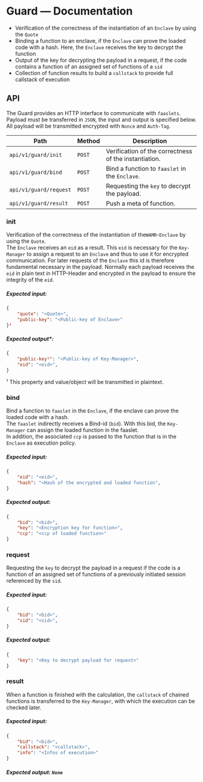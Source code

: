 # Guard &mdash; Documentation


* Verification of the correctness of the instantiation of an ```Enclave``` by using the ```Quote```
* Binding a function to an enclave, if the ```Enclave``` can prove the loaded code with a hash. Here, the ```Enclave``` receives the key to decrypt the function
* Output of the key for decrypting the payload in a request, if the code contains a function of an assigned set of functions of a ```sid```
* Collection of function results to build a ```callstack``` to provide full callstack of execution


## API
The Guard provides an HTTP interface to communicate with ```faaslets```.  
Payload must be transferred in ```JSON```, the input and output is specified below.  
All payload will be transmitted encrypted with ```Nonce``` and ```Auth-Tag```.

| Path | Method | Description                    |
| ------------- | ----------------------------- |----------------------------- |
| `api/v1/guard/init`      | ```POST```| Verification of the correctness of the instantiation.      |
| `api/v1/guard/bind`      |```POST```| Bind a function to ```faaslet``` in the ```Enclave```.      |
| `api/v1/guard/request`      |```POST```| Requesting the ```key``` to decrypt the payload.      |
| `api/v1/guard/result`      |```POST```| Push a meta of function.      |


### init
Verification of the correctness of the instantiation of the```WAMR```-```Enclave``` by using the ```Quote```.  
The ```Enclave``` receives an ```eid``` as a result. This ```eid``` is necessary for the ```Key-Manager``` to assign a request to an ```Enclave``` and thus to use it for encrypted communication.
For later requests of the ```Enclave``` this id is therefore fundamental necessary in the payload.
Normally each payload receives the ```eid``` in plain text in HTTP-Header and encrypted in the payload to ensure the integrity of the ```eid```.

##### Expected input:
``` json
{
    "quote": "<Quote>",
    "public-key": "<Public-key of Enclave>"
}¹
```


##### Expected output*:
``` json
{
    "public-key¹": "<Public-key of Key-Manager>",
    "eid": "<eid>",
}
```
¹ This property and value/object will be transmitted in plaintext.

### bind
Bind a function to ```faaslet``` in the ```Enclave```, if the enclave can prove the loaded code with a hash.  
The ```faaslet``` indirectly receives a Bind-id (```bid```). With this bid, the ```Key-Manager``` can assign the loaded function in the faaslet.  
In addition, the associated ```ccp``` is passed to the function that is in the ```Enclave``` as execution policy.


##### Expected input:
``` json
{
    "eid": "<eid>",
    "hash": "<Hash of the encrypted and loaded function",
}
```

##### Expected output:
``` json
{
    "bid": "<bid>",
    "key": "<Encryption key for function>",
    "ccp": "<ccp of loaded function>"
}
```

### request
Requesting the ```key``` to decrypt the payload in a request if the code is a function of an assigned set of functions of a previously initiated session referenced by the ```sid```.

##### Expected input:
``` json
{
    "bid": "<bid>",
    "sid": "<sid>",
}
```

##### Expected output:
``` json
{
    "key": "<Key to decrypt payload for request>"
}
```

### result
When a function is finished with the calculation, the ```callstack``` of chained functions is transferred to the ```Key-Manager```, with which the execution can be checked later.

##### Expected input:
``` json
{
    "bid": "<bid>",
    "callstack": "<callstack>",
    "info": "<Infos of execution>"
}
```

##### Expected output: ```None```  
